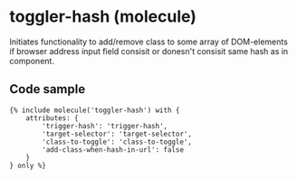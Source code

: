 # toggler-hash (molecule)

Initiates functionality to add/remove class to some array of DOM-elements if browser address input field consisit or donesn't consisit same hash as in component.

## Code sample

```
{% include molecule('toggler-hash') with {
    attributes: {
        'trigger-hash': 'trigger-hash',
        'target-selector': 'target-selector',
        'class-to-toggle': 'class-to-toggle',
        'add-class-when-hash-in-url': false
    }
} only %}
```
